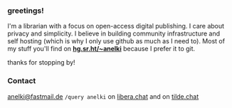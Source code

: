 ### greetings!

I'm a librarian with a focus on open-access digital publishing. I care about privacy and simplicity. I believe in building community infrastructure and self hosting (which is why I only use github as much as I need to). Most of my stuff you'll find on **[hg.sr.ht/~anelki](https://hg.sr.ht/~anelki/)** because I prefer it to git.

thanks for stopping by!

### Contact

anelki@fastmail.de
`/query anelki` on [libera.chat](https://libera.chat) and on [tilde.chat](https://tilde.chat)
